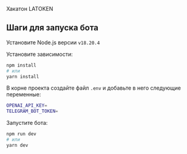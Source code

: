 Хакатон LATOKEN

## Шаги для запуска бота

Установите Node.js версии `v18.20.4`

Установите зависимости:

```bash
npm install
# или
yarn install
```

В корне проекта создайте файл `.env` и добавьте в него следующие переменные:

```bash
OPENAI_API_KEY=
TELEGRAM_BOT_TOKEN=
```

Запустите бота:

```bash
npm run dev
# или
yarn dev
```